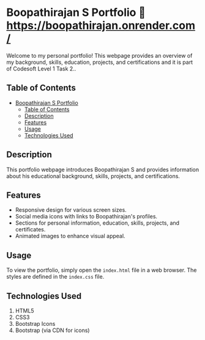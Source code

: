 # Boopathirajan S Portfolio 🔗 https://boopathirajan.onrender.com/

Welcome to my personal portfolio! This webpage provides an overview of my background, skills, education, projects, and certifications and it is part of Codesoft Level 1 Task 2..

## Table of Contents
- [Boopathirajan S Portfolio](#boopathirajan-s-portfolio)
  - [Table of Contents](#table-of-contents)
  - [Description](#description)
  - [Features](#features)
  - [Usage](#usage)
  - [Technologies Used](#technologies-used)

## Description

This portfolio webpage introduces Boopathirajan S and provides information about his educational background, skills, projects, and certifications.

## Features

- Responsive design for various screen sizes.
- Social media icons with links to Boopathirajan's profiles.
- Sections for personal information, education, skills, projects, and certificates.
- Animated images to enhance visual appeal.

## Usage

To view the portfolio, simply open the `index.html` file in a web browser. The styles are defined in the `index.css` file.


## Technologies Used
1. HTML5
2. CSS3
3. Bootstrap Icons
4. Bootstrap (via CDN for icons)
